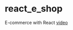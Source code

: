 # react_e_shop
E-commerce with React
[video](https://www.youtube.com/watch?v=_lS9zphSBxk&list=PL-Db3tEF6pB8UO2MmccX-5qeGDX9rek7Q&index=2)
